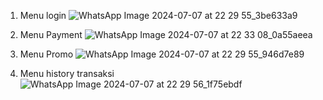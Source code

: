 1. Menu login
   ![WhatsApp Image 2024-07-07 at 22 29 55_3be633a9](https://github.com/221110891ReganEdricOnggatta/TampilanEWallet/assets/174945348/645743be-7ce8-4fde-a1ae-42b0bafa8fe9)

2. Menu Payment
   ![WhatsApp Image 2024-07-07 at 22 33 08_0a55aeea](https://github.com/221110891ReganEdricOnggatta/TampilanEWallet/assets/174945348/dc6dfabf-18c4-45db-9dbe-47efc0611bac)

3. Menu Promo
   ![WhatsApp Image 2024-07-07 at 22 29 55_946d7e89](https://github.com/221110891ReganEdricOnggatta/TampilanEWallet/assets/174945348/fa37299b-5a7e-4c3d-bdb4-53f8306e5692)

4. Menu history transaksi
   ![WhatsApp Image 2024-07-07 at 22 29 56_1f75ebdf](https://github.com/221110891ReganEdricOnggatta/TampilanEWallet/assets/174945348/0b17c697-3fa0-4008-b750-2a88664288c6)

